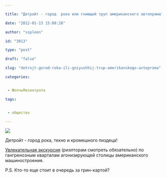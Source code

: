 ```yaml
---

title: "Детройт - город  рока или гниющий труп американского автопрома"

date: "2012-01-13 15:08:28"

author: "sspleen"

id: "3013"

type: "post"

draft: "false"

slug: "detrojt-gorod-roka-ili-gniyushhij-trup-amerikanskogo-avtoproma"

categories:


 - ЖелчьМизантропа

tags:


 - общество

---
```

[![](/uploads/2012/06/detroit-rotten.jpg)](/2012/01/detrojt-gorod-roka-ili-gniyushhij-trup-amerikanskogo-avtoproma/detroit-rotten/)  
  
Детройт - город рока, техно и кромешного пиздеца!  
  
[Увлекательная экскурсия](http://ternovskiy.livejournal.com/174481.html) (риэлторам смотреть обязательно) по гангренозным кварталам агонизирующей столицы американского машиностроения.  
  
P.S. Кто-то еще стоит в очередь за грин-картой?